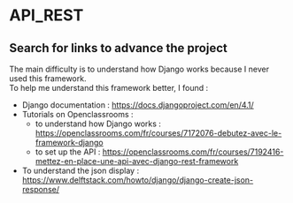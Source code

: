 # API_REST

## Search for links to advance the project

The main difficulty is to understand how Django works because I never used this framework.  
To help me understand this framework better, I found :

- Django documentation : https://docs.djangoproject.com/en/4.1/
- Tutorials on Openclassrooms :
    + to understand how Django works : https://openclassrooms.com/fr/courses/7172076-debutez-avec-le-framework-django
    + to set up the API : https://openclassrooms.com/fr/courses/7192416-mettez-en-place-une-api-avec-django-rest-framework
- To understand the json display : https://www.delftstack.com/howto/django/django-create-json-response/

